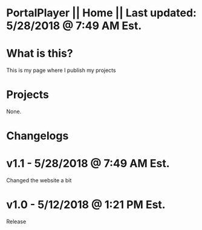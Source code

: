 # PortalPlayer || Home || Last updated: 5/28/2018 @ 7:49 AM Est.

# What is this?
This is my page where I publish my projects

# Projects
None.

# Changelogs

# v1.1 - 5/28/2018 @ 7:49 AM Est.
Changed the website a bit

# v1.0 - 5/12/2018 @ 1:21 PM Est.
Release
